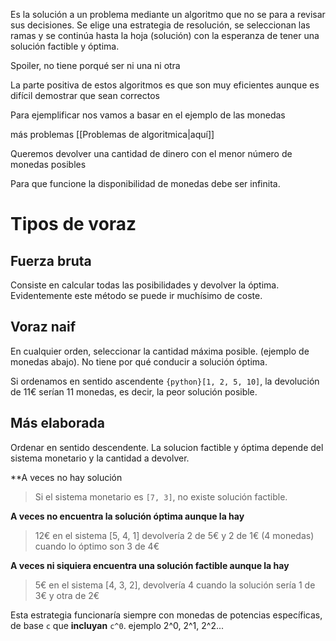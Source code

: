 Es la solución a un problema mediante un algoritmo que no se para a revisar sus decisiones. Se elige una estrategia de resolución, se seleccionan las ramas y se continúa hasta la hoja (solución) con la esperanza de tener una solución factible y óptima.

Spoiler, no tiene porqué ser ni una ni otra

La parte positiva de estos algoritmos es que son muy eficientes aunque es difícil demostrar que sean correctos

Para ejemplificar nos vamos a basar en el ejemplo de las monedas

más problemas [[Problemas de algoritmica|aquí]]

Queremos devolver una cantidad de dinero con el menor número de monedas posibles

Para que funcione la disponibilidad de monedas debe ser infinita.

# Tipos de voraz

## Fuerza bruta

Consiste en calcular todas las posibilidades y devolver la óptima. Evidentemente este método se puede ir muchísimo de coste.

## Voraz naif

En cualquier orden, seleccionar la cantidad máxima posible. (ejemplo de monedas abajo). No tiene por qué conducir a solución óptima.

Si ordenamos en sentido ascendente `{python}[1, 2, 5, 10]`, la devolución de 11€ serían 11 monedas, es decir, la peor solución posible.


## Más elaborada

Ordenar en sentido descendente. La solucion factible y óptima depende del sistema monetario y la cantidad a devolver.

**A veces no hay solución

> Si el sistema monetario es `[7, 3]`, no existe solución factible.

**A veces no encuentra la solución óptima aunque la hay**

> 12€ en el sistema [5, 4, 1] devolvería 2 de 5€ y 2 de 1€ (4 monedas) cuando lo óptimo son 3 de 4€

**A veces ni siquiera encuentra una solución factible aunque la hay**

> 5€ en el sistema [4, 3, 2], devolvería 4 cuando la solución sería 1 de 3€ y otra de 2€

Esta estrategia funcionaría siempre con monedas de potencias específicas, de base `c` que **incluyan** `c^0`. ejemplo 2^0, 2^1, 2^2...
